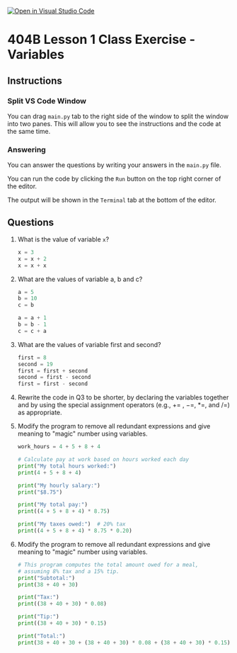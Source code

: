 [![Open in Visual Studio Code](https://classroom.github.com/assets/open-in-vscode-718a45dd9cf7e7f842a935f5ebbe5719a5e09af4491e668f4dbf3b35d5cca122.svg)](https://classroom.github.com/online_ide?assignment_repo_id=13318823&assignment_repo_type=AssignmentRepo)
# 404B Lesson 1 Class Exercise - Variables

## Instructions

### Split VS Code Window

You can drag `main.py` tab to the right side of the window to split the window into two panes. This will allow you to see the instructions and the code at the same time.

### Answering

You can answer the questions by writing your answers in the `main.py` file.

You can run the code by clicking the `Run` button on the top right corner of the editor.

The output will be shown in the `Terminal` tab at the bottom of the editor.

## Questions

1. What is the value of variable `x`?

   ```python
   x = 3
   x = x + 2
   x = x + x
   ```

2. What are the values of variable a, b and c?

    ```python
    a = 5
    b = 10
    c = b

    a = a + 1
    b = b - 1
    c = c + a
    ```

3. What are the values of variable first and second?

    ```python
    first = 8
    second = 19
    first = first + second
    second = first - second
    first = first - second
    ```

4. Rewrite the code in Q3 to be shorter, by declaring the variables together and by using the special assignment operators (e.g., += , −=, *=, and /=) as appropriate.

5. Modify the program to remove all redundant expressions and give meaning to "magic" number using variables.

    ```python
    work_hours = 4 + 5 + 8 + 4

    # Calculate pay at work based on hours worked each day
    print("My total hours worked:")
    print(4 + 5 + 8 + 4)

    print("My hourly salary:")
    print("$8.75")

    print("My total pay:")
    print((4 + 5 + 8 + 4) * 8.75)

    print("My taxes owed:")  # 20% tax
    print((4 + 5 + 8 + 4) * 8.75 * 0.20)
    ```

6. Modify the program to remove all redundant expressions and give meaning to "magic" number using variables.

    ```python
    # This program computes the total amount owed for a meal,
    # assuming 8% tax and a 15% tip.
    print("Subtotal:")
    print(38 + 40 + 30)
    
    print("Tax:")
    print((38 + 40 + 30) * 0.08)
    
    print("Tip:")
    print((38 + 40 + 30) * 0.15)
    
    print("Total:")
    print(38 + 40 + 30 + (38 + 40 + 30) * 0.08 + (38 + 40 + 30) * 0.15)
    ```
